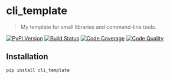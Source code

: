 # cli_template

> My template for small libraries and command-line tools.

[![PyPI Version][pypi-image]][pypi-url]
[![Build Status][build-image]][build-url]
[![Code Coverage][coverage-image]][coverage-url]
[![Code Quality][quality-image]][quality-url]

## Installation

```sh
pip install cli_template
```

<!-- Badges -->

[pypi-image]: https://img.shields.io/pypi/v/cli_template
[pypi-url]: https://pypi.org/project/cli_template/
[build-image]: https://github.com/0x29a/cli_template/actions/workflows/build.yml/badge.svg
[build-url]: https://github.com/0x29a/cli_template/actions/workflows/build.yml
[coverage-image]: https://codecov.io/gh/0x29a/cli_template/branch/master/graph/badge.svg
[coverage-url]: https://codecov.io/gh/0x29a/cli_template
[quality-image]: https://api.codeclimate.com/v1/badges/3af8e49ce0ce13dca358/maintainability
[quality-url]: https://codeclimate.com/github/0x29a/cli_template
